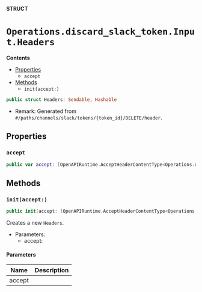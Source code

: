 **STRUCT**

# `Operations.discard_slack_token.Input.Headers`

**Contents**

- [Properties](#properties)
  - `accept`
- [Methods](#methods)
  - `init(accept:)`

```swift
public struct Headers: Sendable, Hashable
```

- Remark: Generated from `#/paths/channels/slack/tokens/{token_id}/DELETE/header`.

## Properties
### `accept`

```swift
public var accept: [OpenAPIRuntime.AcceptHeaderContentType<Operations.discard_slack_token.AcceptableContentType>]
```

## Methods
### `init(accept:)`

```swift
public init(accept: [OpenAPIRuntime.AcceptHeaderContentType<Operations.discard_slack_token.AcceptableContentType>] = .defaultValues())
```

Creates a new `Headers`.

- Parameters:
  - accept:

#### Parameters

| Name | Description |
| ---- | ----------- |
| accept |  |